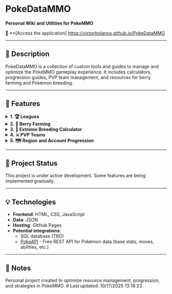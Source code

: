 # PokeDataMMO

**Personal Wiki and Utilities for PokeMMO**

🔗 **[Access the application] https://victorbolanos.github.io/PokeDataMMO

---

## 📖 Description

PokeDataMMO is a collection of custom tools and guides to manage and optimize the PokeMMO gameplay experience. It includes calculators, progression guides, PVP team management, and resources for berry farming and Pokémon breeding.

---

## 🎯 Features

<details>
<summary><strong>1. 🏆 Leagues</strong></summary>

<br>

Complete guides for conquering the game's leagues.

**Possible Chinese guide translation**: Translation and adaptation of league strategy guides (ambitious project in planning)

<br>

</details>

<details>
<summary><strong>2. 🌱 Berry Farming</strong></summary>

<br>

Management and optimization system for berry cultivation.

<br>

</details>

<details>
<summary><strong>3. 🧬 Extreme Breeding Calculator</strong></summary>

<br>

Advanced calculator to optimize the Pokémon breeding process.

**Input**: Selection of target Pokémon

**Output**: Optimal breeding path with necessary steps

**Available modes**:
- Mode with Natu (Synchronize enabled)
- Mode without Natu (no Synchronize)

<br>

</details>

<details>
<summary><strong>4. ⚔️ PVP Teams</strong></summary>

<br>

Competitive team management and analysis.

**Pokémon Calculator**: Tool to analyze stats and matchups (ambitious project in planning)

<br>

</details>

<details>
<summary><strong>5. 🗺️ Region and Account Progression</strong></summary>

<br>

Progress tracking system for multiple characters and accounts.

**Configuration**: 3 characters across 2 accounts

**Features**:
- Progress calculator
- Personalized point-by-point guide

<br>

</details>

---

## 🚀 Project Status

This project is under active development. Some features are being implemented gradually.

---

## 💡 Technologies

- **Frontend**: HTML, CSS, JavaScript
- **Data**: JSON
- **Hosting**: GitHub Pages
- **Potential integrations**:
  - SQL database (TBD)
  - [PokeAPI](https://pokeapi.co) - Free REST API for Pokémon data (base stats, moves, abilities, etc.)

---

## 📝 Notes

Personal project created to optimize resource management, progression, and strategies in PokeMMO.
#   L a s t   u p d a t e d :   1 0 / 1 7 / 2 0 2 5   1 3 : 1 8 : 2 3 
 
 
